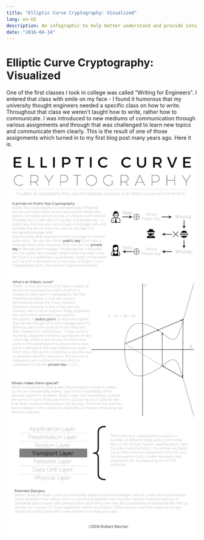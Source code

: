 ```yaml
---
title: "Elliptic Curve Cryptography: Visualized"
lang: en-US
description: An infographic to help better understand and provide intuition for ECC. 
date: "2016-04-14"
---
```

# Elliptic Curve Cryptography: Visualized

One of the first classes I took in college was called "Writing for Engineers".  I entered that class with smile on my face - I found it humorous that my university thought engineers needed a specific class on how to write.  Throughout that class we weren't taught how to write, rather how to communicate. I was introduced to new mediums of communication through various assignments and through that was challenged to learn new topics and communicate them clearly.  This is the result of one of those assignments which turned in to my first blog post many years ago.  Here it is. 


![ECC Infographic](/assets/ecc_diagram.png)